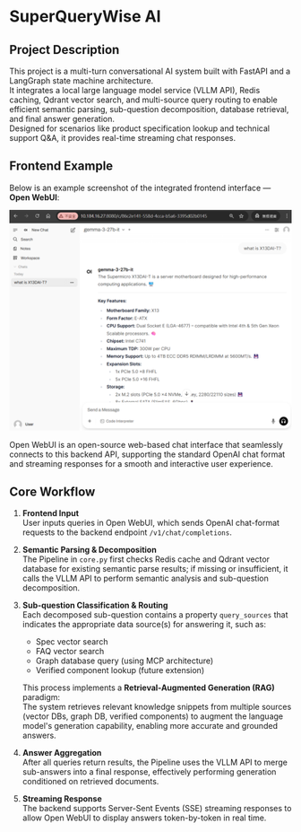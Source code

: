 # SuperQueryWise AI

## Project Description

This project is a multi-turn conversational AI system built with FastAPI and a LangGraph state machine architecture.  
It integrates a local large language model service (VLLM API), Redis caching, Qdrant vector search, and multi-source query routing to enable efficient semantic parsing, sub-question decomposition, database retrieval, and final answer generation.  
Designed for scenarios like product specification lookup and technical support Q&A, it provides real-time streaming chat responses.

 

## Frontend Example

Below is an example screenshot of the integrated frontend interface — **Open WebUI**:  

![my demo ](my_demo.png)

Open WebUI is an open-source web-based chat interface that seamlessly connects to this backend API, supporting the standard OpenAI chat format and streaming responses for a smooth and interactive user experience.
 

 
## Core Workflow

1. **Frontend Input**  
   User inputs queries in Open WebUI, which sends OpenAI chat-format requests to the backend endpoint `/v1/chat/completions`.

2. **Semantic Parsing & Decomposition**  
   The Pipeline in `core.py` first checks Redis cache and Qdrant vector database for existing semantic parse results; if missing or insufficient, it calls the VLLM API to perform semantic analysis and sub-question decomposition.

3. **Sub-question Classification & Routing**  
   Each decomposed sub-question contains a property `query_sources` that indicates the appropriate data source(s) for answering it, such as:
   - Spec vector search
   - FAQ vector search
   - Graph database query (using MCP architecture)
   - Verified component lookup (future extension)

   This process implements a **Retrieval-Augmented Generation (RAG)** paradigm:  
   The system retrieves relevant knowledge snippets from multiple sources (vector DBs, graph DB, verified components) to augment the language model's generation capability, enabling more accurate and grounded answers.

4. **Answer Aggregation**  
   After all queries return results, the Pipeline uses the VLLM API to merge sub-answers into a final response, effectively performing generation conditioned on retrieved documents.

5. **Streaming Response**  
   The backend supports Server-Sent Events (SSE) streaming responses to allow Open WebUI to display answers token-by-token in real time.